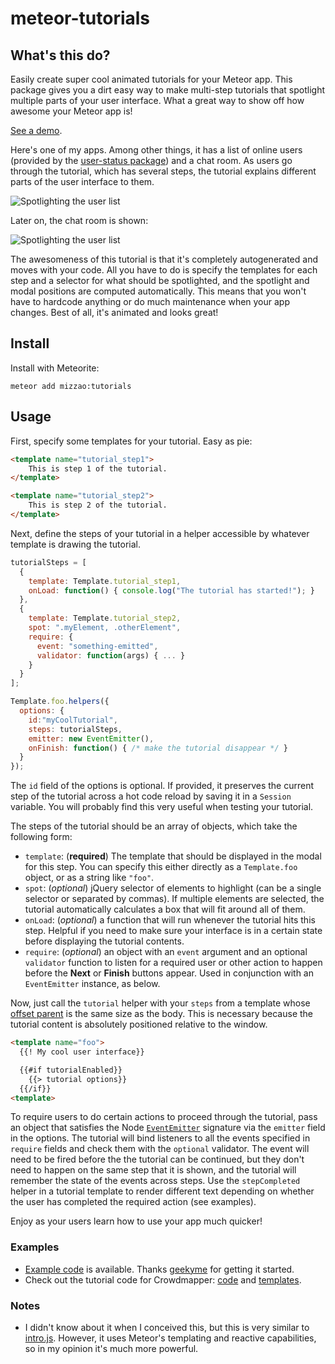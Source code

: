 meteor-tutorials
================

## What's this do?

Easily create super cool animated tutorials for your Meteor app. This package gives you a dirt easy way to make multi-step tutorials that spotlight multiple parts of your user interface. What a great way to show off how awesome your Meteor app is!

[See a demo](http://testtut.meteor.com/).

Here's one of my apps. Among other things, it has a list of online users (provided by the [user-status package](https://github.com/mizzao/meteor-user-status)) and a chat room. As users go through the tutorial, which has several steps, the tutorial explains different parts of the user interface to them.

![Spotlighting the user list](docs/highlight_1.png)

Later on, the chat room is shown:

![Spotlighting the user list](docs/highlight_2.png)

The awesomeness of this tutorial is that it's completely autogenerated and moves with your code. All you have to do is specify the templates for each step and a selector for what should be spotlighted, and the spotlight and modal positions are computed automatically. This means that you won't have to hardcode anything or do much maintenance when your app changes. Best of all, it's animated and looks great!

## Install

Install with Meteorite:

```
meteor add mizzao:tutorials
```

## Usage

First, specify some templates for your tutorial. Easy as pie:

```html
<template name="tutorial_step1">
    This is step 1 of the tutorial.
</template>

<template name="tutorial_step2">
    This is step 2 of the tutorial.
</template>
```

Next, define the steps of your tutorial in a helper accessible by whatever template is drawing the tutorial.

```js
tutorialSteps = [
  {
    template: Template.tutorial_step1,
    onLoad: function() { console.log("The tutorial has started!"); }
  },
  {
    template: Template.tutorial_step2,
    spot: ".myElement, .otherElement",
    require: {
      event: "something-emitted",
      validator: function(args) { ... }
    }
  }
];

Template.foo.helpers({
  options: {
    id:"myCoolTutorial",
    steps: tutorialSteps,
    emitter: new EventEmitter(),
    onFinish: function() { /* make the tutorial disappear */ }
  }
});
```

The `id` field of the options is optional. If provided, it preserves the current step of the tutorial across a hot code reload by saving it in a `Session` variable. You will probably find this very useful when testing your tutorial.

The steps of the tutorial should be an array of objects, which take the following form:

- `template`: (**required**) The template that should be displayed in the modal for this step. You can specify this either directly as a `Template.foo` object, or as a string like `"foo"`.
- `spot`: (*optional*) jQuery selector of elements to highlight (can be a single selector or separated by commas). If multiple elements are selected, the tutorial automatically calculates a box that will fit around all of them.
- `onLoad`: (*optional*) a function that will run whenever the tutorial hits this step. Helpful if you need to make sure your interface is in a certain state before displaying the tutorial contents.
- `require`: (*optional*) an object with an `event` argument and an optional `validator` function to listen for a required user or other action to happen before the **Next** or **Finish** buttons appear. Used in conjunction with an `EventEmitter` instance, as below.

Now, just call the `tutorial` helper with your `steps` from a template whose [offset parent](http://api.jquery.com/offsetParent/) is the same size as the body. This is necessary because the tutorial content is absolutely positioned relative to the window.

```html
<template name="foo">
  {{! My cool user interface}}

  {{#if tutorialEnabled}}
    {{> tutorial options}}
  {{/if}}
<template>
```

To require users to do certain actions to proceed through the tutorial, pass an object that satisfies the Node [`EventEmitter`](http://nodejs.org/api/events.html) signature via the `emitter` field in the options. The tutorial will bind listeners to all the events specified in `require` fields and check them with the `optional` validator. The event will need to be fired before the the tutorial can be continued, but they don't need to happen on the same step that it is shown, and the tutorial will remember the state of the events across steps. Use the `stepCompleted` helper in a tutorial template to render different text depending on whether the user has completed the required action (see examples).

Enjoy as your users learn how to use your app much quicker!

### Examples

- [Example code](examples) is available. Thanks [geekyme](https://github.com/geekyme) for getting it started.
- Check out the tutorial code for Crowdmapper: [code](https://github.com/mizzao/CrowdMapper/blob/master/client/tutorial/tutorial.coffee) and [templates](https://github.com/mizzao/CrowdMapper/blob/master/client/tutorial/tutorial.html).

### Notes

- I didn't know about it when I conceived this, but this is very similar to [intro.js](http://usablica.github.io/intro.js/). However, it uses Meteor's templating and reactive capabilities, so in my opinion it's much more powerful.
